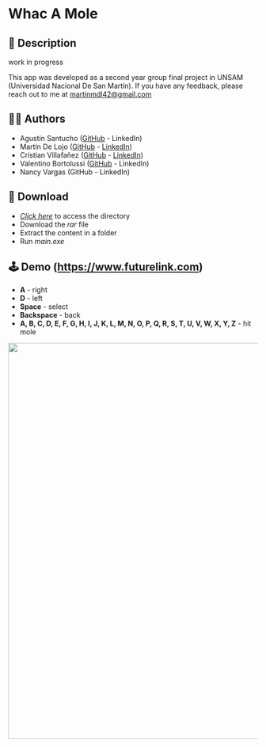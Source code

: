# Whac A Mole

## 📃 Description

work in progress

This app was developed as a second year group final project in UNSAM (Universidad Nacional De San Martín).
If you have any feedback, please reach out to me at martinmdl42@gmail.com

## 👨‍💻 Authors

- Agustín Santucho ([GitHub](https://github.com/santuchoagus) - LinkedIn)
- Martín De Lojo ([GitHub](https://www.github.com/martinmdl) - [LinkedIn](https://www.linkedin.com/in/martinmdl/))
- Cristian Villafañez ([GitHub](https://github.com/KZvilla) - [LinkedIn](https://www.linkedin.com/in/crisvilla93/))
- Valentino Bortolussi ([GitHub](https://github.com/Valentino-afk) - LinkedIn)
- Nancy Vargas (GitHub - LinkedIn)

## 💾 Download

- [*Click here*](https://drive.google.com/file/d/1LuKEnUGgVwC07CcB907NVAGmoH_11puW/view?usp=sharing) to access the directory
- Download the *rar* file
- Extract the content in a folder
- Run *main.exe*

## 🕹️ Demo (https://www.futurelink.com)

- **A** - right
- **D** - left
- **Space** - select
- **Backspace** - back
- **A, B, C, D, E, F, G, H, I, J, K, L, M, N, O, P, Q, R, S, T, U, V, W, X, Y, Z** - hit mole

<img src="https://i.postimg.cc/26xvhrgk/guia.png" width="800" />
